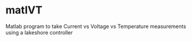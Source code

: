 # matIVT
 Matlab program to take Current vs Voltage vs Temperature measurements using a lakeshore controller
